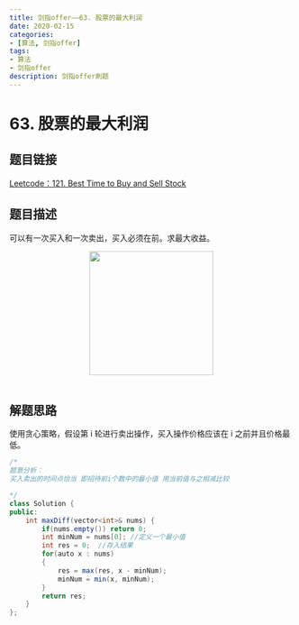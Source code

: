 ```yaml
---
title: 剑指offer——63. 股票的最大利润
date: 2020-02-15 
categories:
- [算法, 剑指offer]
tags:
- 算法
- 剑指offer
description: 剑指offer刷题
---
```


# 63. 股票的最大利润

## 题目链接

[Leetcode：121. Best Time to Buy and Sell Stock ](https://leetcode.com/problems/best-time-to-buy-and-sell-stock/description/)

## 题目描述

可以有一次买入和一次卖出，买入必须在前。求最大收益。

<div align="center"> <img src="https://cs-notes-1256109796.cos.ap-guangzhou.myqcloud.com/42661013-750f-420b-b3c1-437e9a11fb65.png" width="220px"> </div><br>

## 解题思路

使用贪心策略，假设第 i 轮进行卖出操作，买入操作价格应该在 i 之前并且价格最低。

```java
/*
题意分析：
买入卖出的时间点恰当 即招待前i个数中的最小值 用当前值与之相减比较

*/
class Solution {
public:
    int maxDiff(vector<int>& nums) {
        if(nums.empty()) return 0;
        int minNum = nums[0]; //定义一个最小值
        int res = 0;  //存入结果
        for(auto x : nums)
        {
            res = max(res, x - minNum);
            minNum = min(x, minNum);
        }
        return res;
    }
};
```





